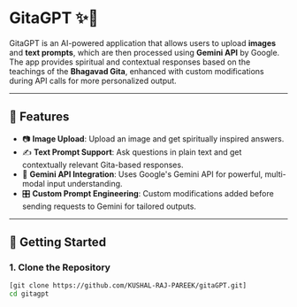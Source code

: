 # GitaGPT ✨📜

GitaGPT is an AI-powered application that allows users to upload **images** and **text prompts**, which are then processed using **Gemini API** by Google. The app provides spiritual and contextual responses based on the teachings of the **Bhagavad Gita**, enhanced with custom modifications during API calls for more personalized output.

---

## 🌟 Features

- 📷 **Image Upload**: Upload an image and get spiritually inspired answers.
- ✍️ **Text Prompt Support**: Ask questions in plain text and get contextually relevant Gita-based responses.
- 🧠 **Gemini API Integration**: Uses Google's Gemini API for powerful, multi-modal input understanding.
- 🎛️ **Custom Prompt Engineering**: Custom modifications added before sending requests to Gemini for tailored outputs.

---

## 🚀 Getting Started

### 1. Clone the Repository
```bash
[git clone https://github.com/KUSHAL-RAJ-PAREEK/gitaGPT.git]
cd gitagpt
